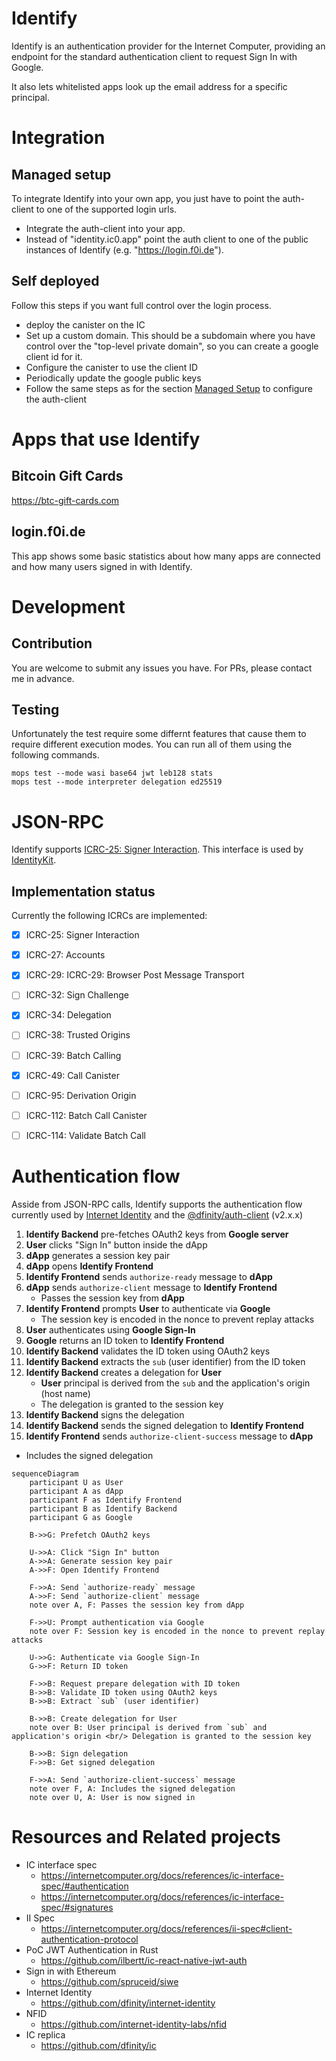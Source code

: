 # Identify

Identify is an authentication provider for the Internet Computer, providing an endpoint for the standard authentication client to request Sign In with Google.

It also lets whitelisted apps look up the email address for a specific principal.

# Integration

## Managed setup

To integrate Identify into your own app, you just have to point the auth-client to one of the supported login urls.

- Integrate the auth-client into your app.
- Instead of "identity.ic0.app" point the auth client to one of the public instances of Identify (e.g. "https://login.f0i.de").

## Self deployed

Follow this steps if you want full control over the login process.

- deploy the canister on the IC
- Set up a custom domain. This should be a subdomain where you have control over the "top-level private domain", so you can create a google client id for it.
- Configure the canister to use the client ID
- Periodically update the google public keys
- Follow the same steps as for the section [Managed Setup](#Managed-Setup) to configure the auth-client

# Apps that use Identify

## Bitcoin Gift Cards

https://btc-gift-cards.com

## login.f0i.de

This app shows some basic statistics about how many apps are connected and how many users signed in with Identify.

# Development

## Contribution

You are welcome to submit any issues you have.
For PRs, please contact me in advance.

## Testing

Unfortunately the test require some differnt features that cause them to require different execution modes.
You can run all of them using the following commands.

```
mops test --mode wasi base64 jwt leb128 stats
mops test --mode interpreter delegation ed25519
```

# JSON-RPC

Identify supports [ICRC-25: Signer Interaction](https://github.com/dfinity/wg-identity-authentication/blob/main/topics/icrc_25_signer_interaction_standard.md).
This interface is used by [IdentityKit](http://identitykit.xyz/).

## Implementation status

Currently the following ICRCs are implemented:

- [x] ICRC-25: Signer Interaction
- [x] ICRC-27: Accounts
- [x] ICRC-29: ICRC-29: Browser Post Message Transport
- [ ] ICRC-32: Sign Challenge
- [x] ICRC-34: Delegation
- [ ] ICRC-38: Trusted Origins
- [ ] ICRC-39: Batch Calling
- [x] ICRC-49: Call Canister
- [ ] ICRC-95: Derivation Origin
- [ ] ICRC-112: Batch Call Canister
- [ ] ICRC-114: Validate Batch Call


# Authentication flow

Asside from JSON-RPC calls, Identify supports the authentication flow currently used by [Internet Identity](https://identity.ic0.app/) and the [@dfinity/auth-client](https://www.npmjs.com/package/@dfinity/auth-client) (v2.x.x)

1. **Identify Backend** pre-fetches OAuth2 keys from **Google server**
2. **User** clicks "Sign In" button inside the dApp
3. **dApp** generates a session key pair
4. **dApp** opens **Identify Frontend**
5. **Identify Frontend** sends `authorize-ready` message to **dApp**
6. **dApp** sends `authorize-client` message to **Identify Frontend**
   - Passes the session key from **dApp**
7. **Identify Frontend** prompts **User** to authenticate via **Google**
   - The session key is encoded in the nonce to prevent replay attacks
8. **User** authenticates using **Google Sign-In**
9. **Google** returns an ID token to **Identify Frontend**
10. **Identify Backend** validates the ID token using OAuth2 keys
11. **Identify Backend** extracts the `sub` (user identifier) from the ID token
12. **Identify Backend** creates a delegation for **User**
    - **User** principal is derived from the `sub` and the application's origin (host name)
    - The delegation is granted to the session key
13. **Identify Backend** signs the delegation
14. **Identify Backend** sends the signed delegation to **Identify Frontend**
15. **Identify Frontend** sends `authorize-client-success` message to **dApp**
   - Includes the signed delegation

```mermaid
sequenceDiagram
    participant U as User
    participant A as dApp
    participant F as Identify Frontend
    participant B as Identify Backend
    participant G as Google

    B->>G: Prefetch OAuth2 keys

    U->>A: Click "Sign In" button
    A->>A: Generate session key pair
    A->>F: Open Identify Frontend

    F->>A: Send `authorize-ready` message
    A->>F: Send `authorize-client` message
    note over A, F: Passes the session key from dApp

    F->>U: Prompt authentication via Google
    note over F: Session key is encoded in the nonce to prevent replay attacks

    U->>G: Authenticate via Google Sign-In
    G->>F: Return ID token

    F->>B: Request prepare delegation with ID token
    B->>B: Validate ID token using OAuth2 keys
    B->>B: Extract `sub` (user identifier)

    B->>B: Create delegation for User
    note over B: User principal is derived from `sub` and application's origin <br/> Delegation is granted to the session key

    B->>B: Sign delegation
    F->>B: Get signed delegation

    F->>A: Send `authorize-client-success` message
    note over F, A: Includes the signed delegation
    note over U, A: User is now signed in
```

# Resources and Related projects

- IC interface spec
  - https://internetcomputer.org/docs/references/ic-interface-spec/#authentication
  - https://internetcomputer.org/docs/references/ic-interface-spec/#signatures
- II Spec
  - https://internetcomputer.org/docs/references/ii-spec#client-authentication-protocol
- PoC JWT Authentication in Rust
  - https://github.com/ilbertt/ic-react-native-jwt-auth
- Sign in with Ethereum
  - https://github.com/spruceid/siwe
- Internet Identity
  - https://github.com/dfinity/internet-identity
- NFID
  - https://github.com/internet-identity-labs/nfid
- IC replica
  - https://github.com/dfinity/ic

